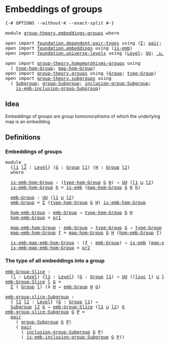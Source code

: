 # Embeddings of groups

<pre class="Agda"><a id="33" class="Symbol">{-#</a> <a id="37" class="Keyword">OPTIONS</a> <a id="45" class="Pragma">--without-K</a> <a id="57" class="Pragma">--exact-split</a> <a id="71" class="Symbol">#-}</a>

<a id="76" class="Keyword">module</a> <a id="83" href="group-theory.embeddings-groups.html" class="Module">group-theory.embeddings-groups</a> <a id="114" class="Keyword">where</a>

<a id="121" class="Keyword">open</a> <a id="126" class="Keyword">import</a> <a id="133" href="foundation.dependent-pair-types.html" class="Module">foundation.dependent-pair-types</a> <a id="165" class="Keyword">using</a> <a id="171" class="Symbol">(</a><a id="172" href="foundation-core.dependent-pair-types.html#502" class="Record">Σ</a><a id="173" class="Symbol">;</a> <a id="175" href="foundation-core.dependent-pair-types.html#575" class="InductiveConstructor">pair</a><a id="179" class="Symbol">;</a> <a id="181" href="foundation-core.dependent-pair-types.html#592" class="Field">pr1</a><a id="184" class="Symbol">;</a> <a id="186" href="foundation-core.dependent-pair-types.html#604" class="Field">pr2</a><a id="189" class="Symbol">)</a>
<a id="191" class="Keyword">open</a> <a id="196" class="Keyword">import</a> <a id="203" href="foundation.embeddings.html" class="Module">foundation.embeddings</a> <a id="225" class="Keyword">using</a> <a id="231" class="Symbol">(</a><a id="232" href="foundation-core.embeddings.html#980" class="Function">is-emb</a><a id="238" class="Symbol">)</a>
<a id="240" class="Keyword">open</a> <a id="245" class="Keyword">import</a> <a id="252" href="foundation.universe-levels.html" class="Module">foundation.universe-levels</a> <a id="279" class="Keyword">using</a> <a id="285" class="Symbol">(</a><a id="286" href="Agda.Primitive.html#597" class="Postulate">Level</a><a id="291" class="Symbol">;</a> <a id="293" href="foundation-core.universe-levels.html#222" class="Primitive">UU</a><a id="295" class="Symbol">;</a> <a id="297" href="Agda.Primitive.html#810" class="Primitive Operator">_⊔_</a><a id="300" class="Symbol">;</a> <a id="302" href="Agda.Primitive.html#780" class="Primitive">lsuc</a><a id="306" class="Symbol">)</a>

<a id="309" class="Keyword">open</a> <a id="314" class="Keyword">import</a> <a id="321" href="group-theory.homomorphisms-groups.html" class="Module">group-theory.homomorphisms-groups</a> <a id="355" class="Keyword">using</a>
  <a id="363" class="Symbol">(</a> <a id="365" href="group-theory.homomorphisms-groups.html#1617" class="Function">type-hom-Group</a><a id="379" class="Symbol">;</a> <a id="381" href="group-theory.homomorphisms-groups.html#1746" class="Function">map-hom-Group</a><a id="394" class="Symbol">)</a>
<a id="396" class="Keyword">open</a> <a id="401" class="Keyword">import</a> <a id="408" href="group-theory.groups.html" class="Module">group-theory.groups</a> <a id="428" class="Keyword">using</a> <a id="434" class="Symbol">(</a><a id="435" href="group-theory.groups.html#2398" class="Function">Group</a><a id="440" class="Symbol">;</a> <a id="442" href="group-theory.groups.html#2641" class="Function">type-Group</a><a id="452" class="Symbol">)</a>
<a id="454" class="Keyword">open</a> <a id="459" class="Keyword">import</a> <a id="466" href="group-theory.subgroups.html" class="Module">group-theory.subgroups</a> <a id="489" class="Keyword">using</a>
  <a id="497" class="Symbol">(</a> <a id="499" href="group-theory.subgroups.html#4505" class="Function">Subgroup</a><a id="507" class="Symbol">;</a> <a id="509" href="group-theory.subgroups.html#8985" class="Function">group-Subgroup</a><a id="523" class="Symbol">;</a> <a id="525" href="group-theory.subgroups.html#10240" class="Function">inclusion-group-Subgroup</a><a id="549" class="Symbol">;</a>
    <a id="555" href="group-theory.subgroups.html#6404" class="Function">is-emb-inclusion-group-Subgroup</a><a id="586" class="Symbol">)</a>
</pre>
## Idea

Embeddings of groups are group homomorphisms of which the underlying map is an embedding

## Definitions

### Embeddings of groups

<pre class="Agda"><a id="742" class="Keyword">module</a> <a id="749" href="group-theory.embeddings-groups.html#749" class="Module">_</a>
  <a id="753" class="Symbol">{</a><a id="754" href="group-theory.embeddings-groups.html#754" class="Bound">l1</a> <a id="757" href="group-theory.embeddings-groups.html#757" class="Bound">l2</a> <a id="760" class="Symbol">:</a> <a id="762" href="Agda.Primitive.html#597" class="Postulate">Level</a><a id="767" class="Symbol">}</a> <a id="769" class="Symbol">(</a><a id="770" href="group-theory.embeddings-groups.html#770" class="Bound">G</a> <a id="772" class="Symbol">:</a> <a id="774" href="group-theory.groups.html#2398" class="Function">Group</a> <a id="780" href="group-theory.embeddings-groups.html#754" class="Bound">l1</a><a id="782" class="Symbol">)</a> <a id="784" class="Symbol">(</a><a id="785" href="group-theory.embeddings-groups.html#785" class="Bound">H</a> <a id="787" class="Symbol">:</a> <a id="789" href="group-theory.groups.html#2398" class="Function">Group</a> <a id="795" href="group-theory.embeddings-groups.html#757" class="Bound">l2</a><a id="797" class="Symbol">)</a>
  <a id="801" class="Keyword">where</a>

  <a id="810" href="group-theory.embeddings-groups.html#810" class="Function">is-emb-hom-Group</a> <a id="827" class="Symbol">:</a> <a id="829" class="Symbol">(</a><a id="830" href="group-theory.homomorphisms-groups.html#1617" class="Function">type-hom-Group</a> <a id="845" href="group-theory.embeddings-groups.html#770" class="Bound">G</a> <a id="847" href="group-theory.embeddings-groups.html#785" class="Bound">H</a><a id="848" class="Symbol">)</a> <a id="850" class="Symbol">→</a> <a id="852" href="foundation-core.universe-levels.html#222" class="Primitive">UU</a> <a id="855" class="Symbol">(</a><a id="856" href="group-theory.embeddings-groups.html#754" class="Bound">l1</a> <a id="859" href="Agda.Primitive.html#810" class="Primitive Operator">⊔</a> <a id="861" href="group-theory.embeddings-groups.html#757" class="Bound">l2</a><a id="863" class="Symbol">)</a>
  <a id="867" href="group-theory.embeddings-groups.html#810" class="Function">is-emb-hom-Group</a> <a id="884" href="group-theory.embeddings-groups.html#884" class="Bound">h</a> <a id="886" class="Symbol">=</a> <a id="888" href="foundation-core.embeddings.html#980" class="Function">is-emb</a> <a id="895" class="Symbol">(</a><a id="896" href="group-theory.homomorphisms-groups.html#1746" class="Function">map-hom-Group</a> <a id="910" href="group-theory.embeddings-groups.html#770" class="Bound">G</a> <a id="912" href="group-theory.embeddings-groups.html#785" class="Bound">H</a> <a id="914" href="group-theory.embeddings-groups.html#884" class="Bound">h</a><a id="915" class="Symbol">)</a>

  <a id="920" href="group-theory.embeddings-groups.html#920" class="Function">emb-Group</a> <a id="930" class="Symbol">:</a> <a id="932" href="foundation-core.universe-levels.html#222" class="Primitive">UU</a> <a id="935" class="Symbol">(</a><a id="936" href="group-theory.embeddings-groups.html#754" class="Bound">l1</a> <a id="939" href="Agda.Primitive.html#810" class="Primitive Operator">⊔</a> <a id="941" href="group-theory.embeddings-groups.html#757" class="Bound">l2</a><a id="943" class="Symbol">)</a>
  <a id="947" href="group-theory.embeddings-groups.html#920" class="Function">emb-Group</a> <a id="957" class="Symbol">=</a> <a id="959" href="foundation-core.dependent-pair-types.html#502" class="Record">Σ</a> <a id="961" class="Symbol">(</a><a id="962" href="group-theory.homomorphisms-groups.html#1617" class="Function">type-hom-Group</a> <a id="977" href="group-theory.embeddings-groups.html#770" class="Bound">G</a> <a id="979" href="group-theory.embeddings-groups.html#785" class="Bound">H</a><a id="980" class="Symbol">)</a> <a id="982" href="group-theory.embeddings-groups.html#810" class="Function">is-emb-hom-Group</a>

  <a id="1002" href="group-theory.embeddings-groups.html#1002" class="Function">hom-emb-Group</a> <a id="1016" class="Symbol">:</a> <a id="1018" href="group-theory.embeddings-groups.html#920" class="Function">emb-Group</a> <a id="1028" class="Symbol">→</a> <a id="1030" href="group-theory.homomorphisms-groups.html#1617" class="Function">type-hom-Group</a> <a id="1045" href="group-theory.embeddings-groups.html#770" class="Bound">G</a> <a id="1047" href="group-theory.embeddings-groups.html#785" class="Bound">H</a>
  <a id="1051" href="group-theory.embeddings-groups.html#1002" class="Function">hom-emb-Group</a> <a id="1065" class="Symbol">=</a> <a id="1067" href="foundation-core.dependent-pair-types.html#592" class="Field">pr1</a>

  <a id="1074" href="group-theory.embeddings-groups.html#1074" class="Function">map-emb-hom-Group</a> <a id="1092" class="Symbol">:</a> <a id="1094" href="group-theory.embeddings-groups.html#920" class="Function">emb-Group</a> <a id="1104" class="Symbol">→</a> <a id="1106" href="group-theory.groups.html#2641" class="Function">type-Group</a> <a id="1117" href="group-theory.embeddings-groups.html#770" class="Bound">G</a> <a id="1119" class="Symbol">→</a> <a id="1121" href="group-theory.groups.html#2641" class="Function">type-Group</a> <a id="1132" href="group-theory.embeddings-groups.html#785" class="Bound">H</a>
  <a id="1136" href="group-theory.embeddings-groups.html#1074" class="Function">map-emb-hom-Group</a> <a id="1154" href="group-theory.embeddings-groups.html#1154" class="Bound">f</a> <a id="1156" class="Symbol">=</a> <a id="1158" href="group-theory.homomorphisms-groups.html#1746" class="Function">map-hom-Group</a> <a id="1172" href="group-theory.embeddings-groups.html#770" class="Bound">G</a> <a id="1174" href="group-theory.embeddings-groups.html#785" class="Bound">H</a> <a id="1176" class="Symbol">(</a><a id="1177" href="group-theory.embeddings-groups.html#1002" class="Function">hom-emb-Group</a> <a id="1191" href="group-theory.embeddings-groups.html#1154" class="Bound">f</a><a id="1192" class="Symbol">)</a>

  <a id="1197" href="group-theory.embeddings-groups.html#1197" class="Function">is-emb-map-emb-hom-Group</a> <a id="1222" class="Symbol">:</a> <a id="1224" class="Symbol">(</a><a id="1225" href="group-theory.embeddings-groups.html#1225" class="Bound">f</a> <a id="1227" class="Symbol">:</a> <a id="1229" href="group-theory.embeddings-groups.html#920" class="Function">emb-Group</a><a id="1238" class="Symbol">)</a> <a id="1240" class="Symbol">→</a> <a id="1242" href="foundation-core.embeddings.html#980" class="Function">is-emb</a> <a id="1249" class="Symbol">(</a><a id="1250" href="group-theory.embeddings-groups.html#1074" class="Function">map-emb-hom-Group</a> <a id="1268" href="group-theory.embeddings-groups.html#1225" class="Bound">f</a><a id="1269" class="Symbol">)</a>
  <a id="1273" href="group-theory.embeddings-groups.html#1197" class="Function">is-emb-map-emb-hom-Group</a> <a id="1298" class="Symbol">=</a> <a id="1300" href="foundation-core.dependent-pair-types.html#604" class="Field">pr2</a>
</pre>
### The type of all embeddings into a group

<pre class="Agda"><a id="emb-Group-Slice"></a><a id="1362" href="group-theory.embeddings-groups.html#1362" class="Function">emb-Group-Slice</a> <a id="1378" class="Symbol">:</a>
  <a id="1382" class="Symbol">(</a><a id="1383" href="group-theory.embeddings-groups.html#1383" class="Bound">l</a> <a id="1385" class="Symbol">:</a> <a id="1387" href="Agda.Primitive.html#597" class="Postulate">Level</a><a id="1392" class="Symbol">)</a> <a id="1394" class="Symbol">{</a><a id="1395" href="group-theory.embeddings-groups.html#1395" class="Bound">l1</a> <a id="1398" class="Symbol">:</a> <a id="1400" href="Agda.Primitive.html#597" class="Postulate">Level</a><a id="1405" class="Symbol">}</a> <a id="1407" class="Symbol">(</a><a id="1408" href="group-theory.embeddings-groups.html#1408" class="Bound">G</a> <a id="1410" class="Symbol">:</a> <a id="1412" href="group-theory.groups.html#2398" class="Function">Group</a> <a id="1418" href="group-theory.embeddings-groups.html#1395" class="Bound">l1</a><a id="1420" class="Symbol">)</a> <a id="1422" class="Symbol">→</a> <a id="1424" href="foundation-core.universe-levels.html#222" class="Primitive">UU</a> <a id="1427" class="Symbol">((</a><a id="1429" href="Agda.Primitive.html#780" class="Primitive">lsuc</a> <a id="1434" href="group-theory.embeddings-groups.html#1383" class="Bound">l</a><a id="1435" class="Symbol">)</a> <a id="1437" href="Agda.Primitive.html#810" class="Primitive Operator">⊔</a> <a id="1439" href="group-theory.embeddings-groups.html#1395" class="Bound">l1</a><a id="1441" class="Symbol">)</a>
<a id="1443" href="group-theory.embeddings-groups.html#1362" class="Function">emb-Group-Slice</a> <a id="1459" href="group-theory.embeddings-groups.html#1459" class="Bound">l</a> <a id="1461" href="group-theory.embeddings-groups.html#1461" class="Bound">G</a> <a id="1463" class="Symbol">=</a>
  <a id="1467" href="foundation-core.dependent-pair-types.html#502" class="Record">Σ</a> <a id="1469" class="Symbol">(</a> <a id="1471" href="group-theory.groups.html#2398" class="Function">Group</a> <a id="1477" href="group-theory.embeddings-groups.html#1459" class="Bound">l</a><a id="1478" class="Symbol">)</a> <a id="1480" class="Symbol">(λ</a> <a id="1483" href="group-theory.embeddings-groups.html#1483" class="Bound">H</a> <a id="1485" class="Symbol">→</a> <a id="1487" href="group-theory.embeddings-groups.html#920" class="Function">emb-Group</a> <a id="1497" href="group-theory.embeddings-groups.html#1483" class="Bound">H</a> <a id="1499" href="group-theory.embeddings-groups.html#1461" class="Bound">G</a><a id="1500" class="Symbol">)</a>

<a id="emb-group-slice-Subgroup"></a><a id="1503" href="group-theory.embeddings-groups.html#1503" class="Function">emb-group-slice-Subgroup</a> <a id="1528" class="Symbol">:</a>
  <a id="1532" class="Symbol">{</a> <a id="1534" href="group-theory.embeddings-groups.html#1534" class="Bound">l1</a> <a id="1537" href="group-theory.embeddings-groups.html#1537" class="Bound">l2</a> <a id="1540" class="Symbol">:</a> <a id="1542" href="Agda.Primitive.html#597" class="Postulate">Level</a><a id="1547" class="Symbol">}</a> <a id="1549" class="Symbol">(</a><a id="1550" href="group-theory.embeddings-groups.html#1550" class="Bound">G</a> <a id="1552" class="Symbol">:</a> <a id="1554" href="group-theory.groups.html#2398" class="Function">Group</a> <a id="1560" href="group-theory.embeddings-groups.html#1534" class="Bound">l1</a><a id="1562" class="Symbol">)</a> <a id="1564" class="Symbol">→</a>
  <a id="1568" href="group-theory.subgroups.html#4505" class="Function">Subgroup</a> <a id="1577" href="group-theory.embeddings-groups.html#1537" class="Bound">l2</a> <a id="1580" href="group-theory.embeddings-groups.html#1550" class="Bound">G</a> <a id="1582" class="Symbol">→</a> <a id="1584" href="group-theory.embeddings-groups.html#1362" class="Function">emb-Group-Slice</a> <a id="1600" class="Symbol">(</a><a id="1601" href="group-theory.embeddings-groups.html#1534" class="Bound">l1</a> <a id="1604" href="Agda.Primitive.html#810" class="Primitive Operator">⊔</a> <a id="1606" href="group-theory.embeddings-groups.html#1537" class="Bound">l2</a><a id="1608" class="Symbol">)</a> <a id="1610" href="group-theory.embeddings-groups.html#1550" class="Bound">G</a>
<a id="1612" href="group-theory.embeddings-groups.html#1503" class="Function">emb-group-slice-Subgroup</a> <a id="1637" href="group-theory.embeddings-groups.html#1637" class="Bound">G</a> <a id="1639" href="group-theory.embeddings-groups.html#1639" class="Bound">P</a> <a id="1641" class="Symbol">=</a>
  <a id="1645" href="foundation-core.dependent-pair-types.html#575" class="InductiveConstructor">pair</a>
    <a id="1654" class="Symbol">(</a> <a id="1656" href="group-theory.subgroups.html#8985" class="Function">group-Subgroup</a> <a id="1671" href="group-theory.embeddings-groups.html#1637" class="Bound">G</a> <a id="1673" href="group-theory.embeddings-groups.html#1639" class="Bound">P</a><a id="1674" class="Symbol">)</a>
    <a id="1680" class="Symbol">(</a> <a id="1682" href="foundation-core.dependent-pair-types.html#575" class="InductiveConstructor">pair</a>
      <a id="1693" class="Symbol">(</a> <a id="1695" href="group-theory.subgroups.html#10240" class="Function">inclusion-group-Subgroup</a> <a id="1720" href="group-theory.embeddings-groups.html#1637" class="Bound">G</a> <a id="1722" href="group-theory.embeddings-groups.html#1639" class="Bound">P</a><a id="1723" class="Symbol">)</a>
      <a id="1731" class="Symbol">(</a> <a id="1733" href="group-theory.subgroups.html#6404" class="Function">is-emb-inclusion-group-Subgroup</a> <a id="1765" href="group-theory.embeddings-groups.html#1637" class="Bound">G</a> <a id="1767" href="group-theory.embeddings-groups.html#1639" class="Bound">P</a><a id="1768" class="Symbol">))</a>
</pre>
